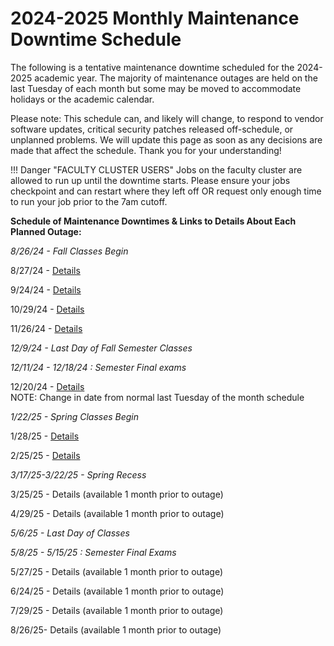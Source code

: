 # 2024-2025 Monthly Maintenance Downtime Schedule

The following is a tentative maintenance downtime scheduled for the 2024-2025 academic year.  The majority of maintenance outages are held on the last Tuesday of each month but some may be moved to accommodate holidays or the academic calendar.  

Please note: This schedule can, and likely will change, to respond to vendor software updates, critical security patches released off-schedule, or unplanned problems.  We will update this page as soon as any decisions are made that affect the schedule.  Thank you for your understanding!  

!!! Danger "FACULTY CLUSTER USERS"
    Jobs on the faculty cluster are allowed to run up until the downtime starts.  Please ensure your jobs checkpoint and can restart where they left off OR request only enough time to run your job prior to the 7am cutoff.

**Schedule of Maintenance Downtimes & Links to Details About Each Planned Outage:**

_8/26/24 - Fall Classes Begin_

8/27/24 - [Details](2024.md#august-2024-downtime) 

9/24/24 - [Details](2024.md#september-2024-downtime)

10/29/24 - [Details](2024.md#october-2024-downtime)

11/26/24 - [Details](2024.md#november-2024-downtime)

_12/9/24 - Last Day of Fall Semester Classes_

_12/11/24 - 12/18/24 : Semester Final exams_

12/20/24 -  [Details](2024.md#december-2024-downtime)  
NOTE: Change in date from normal last Tuesday of the month schedule

_1/22/25 - Spring Classes Begin_

1/28/25 -  [Details](2025.md#january-2025-downtime)

2/25/25 - [Details](2025.md#february-2025-downtime)

_3/17/25-3/22/25 - Spring Recess_

3/25/25 - Details (available 1 month prior to outage)

4/29/25 - Details (available 1 month prior to outage) 

_5/6/25 - Last Day of Classes_

_5/8/25 - 5/15/25 : Semester Final Exams_

5/27/25 - Details (available 1 month prior to outage)

6/24/25 - Details (available 1 month prior to outage)

7/29/25 - Details (available 1 month prior to outage)

8/26/25- Details (available 1 month prior to outage)
